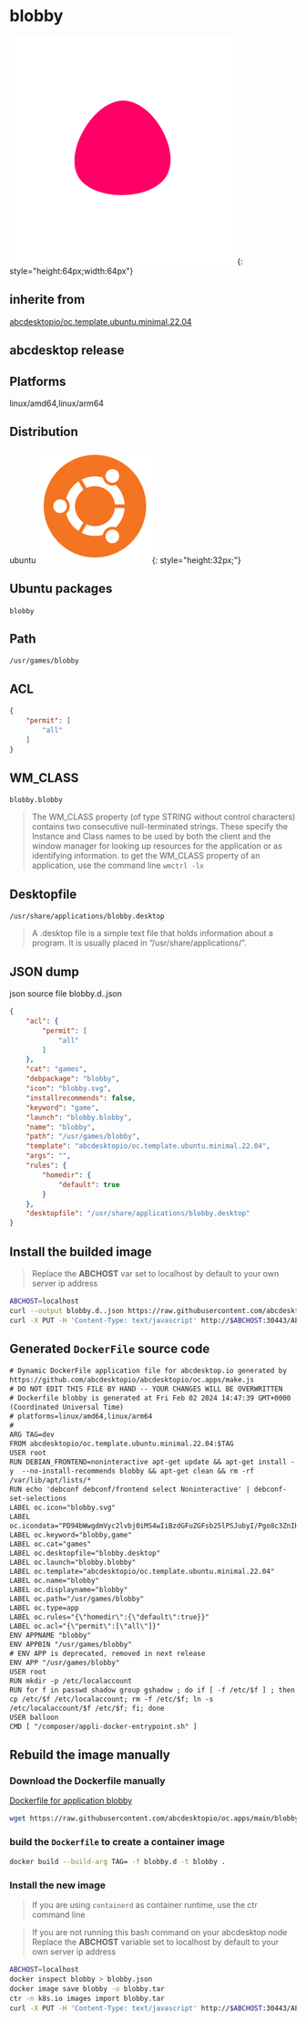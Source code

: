 # blobby
![blobby.svg](icons/blobby.svg){: style="height:64px;width:64px"}
## inherite from
[abcdesktopio/oc.template.ubuntu.minimal.22.04](../abcdesktopio/oc.template.ubuntu.minimal.22.04)
## abcdesktop release

## Platforms
linux/amd64,linux/arm64
## Distribution
ubuntu ![ubuntu](icons/ubuntu.svg){: style="height:32px;"}
## Ubuntu packages

``` 
blobby
```


## Path


``` 
/usr/games/blobby
```

## ACL

``` json
{
    "permit": [
        "all"
    ]
}
```

## WM_CLASS

``` 
blobby.blobby
```

> The WM_CLASS property (of type STRING without control characters) contains two consecutive null-terminated strings. These specify the Instance and Class names to be used by both the client and the window manager for looking up resources for the application or as identifying information.
> to get the WM_CLASS property of an application, use the command line `wmctrl -lx`

## Desktopfile

``` 
/usr/share/applications/blobby.desktop
```

> A .desktop file is a simple text file that holds information about a program. It is usually placed in “/usr/share/applications/”.



## JSON dump
json source file blobby.d..json 

``` json
{
    "acl": {
        "permit": [
            "all"
        ]
    },
    "cat": "games",
    "debpackage": "blobby",
    "icon": "blobby.svg",
    "installrecommends": false,
    "keyword": "game",
    "launch": "blobby.blobby",
    "name": "blobby",
    "path": "/usr/games/blobby",
    "template": "abcdesktopio/oc.template.ubuntu.minimal.22.04",
    "args": "",
    "rules": {
        "homedir": {
            "default": true
        }
    },
    "desktopfile": "/usr/share/applications/blobby.desktop"
}
```

## Install the builded image
>Replace the **ABCHOST** var set to localhost by default to your own server ip address

``` sh
ABCHOST=localhost
curl --output blobby.d..json https://raw.githubusercontent.com/abcdesktopio/oc.apps/main/blobby.d..json
curl -X PUT -H 'Content-Type: text/javascript' http://$ABCHOST:30443/API/manager/image -d @blobby.d..json

```

## Generated `DockerFile` source code

``` 
# Dynamic DockerFile application file for abcdesktop.io generated by https://github.com/abcdesktopio/abcdesktopio/oc.apps/make.js
# DO NOT EDIT THIS FILE BY HAND -- YOUR CHANGES WILL BE OVERWRITTEN
# Dockerfile blobby is generated at Fri Feb 02 2024 14:47:39 GMT+0000 (Coordinated Universal Time)
# platforms=linux/amd64,linux/arm64
#
ARG TAG=dev
FROM abcdesktopio/oc.template.ubuntu.minimal.22.04:$TAG
USER root
RUN DEBIAN_FRONTEND=noninteractive apt-get update && apt-get install -y  --no-install-recommends blobby && apt-get clean && rm -rf /var/lib/apt/lists/* 
RUN echo 'debconf debconf/frontend select Noninteractive' | debconf-set-selections
LABEL oc.icon="blobby.svg"
LABEL oc.icondata="PD94bWwgdmVyc2lvbj0iMS4wIiBzdGFuZGFsb25lPSJubyI/Pgo8c3ZnIHZpZXdCb3g9IjAgMCAyMDAgMjAwIiB4bWxucz0iaHR0cDovL3d3dy53My5vcmcvMjAwMC9zdmciPgogIDxwYXRoIGZpbGw9IiNGRjAwNjYiIGQ9Ik0zNy45LDIyLjRDMjQuOCw0NC42LC0yNyw0NSwtMzkuNywyM0MtNTIuNCwxLC0yNi4yLC00My40LC0wLjQsLTQzLjZDMjUuNSwtNDMuOCw1MSwwLjIsMzcuOSwyMi40WiIgdHJhbnNmb3JtPSJ0cmFuc2xhdGUoMTAwIDEwMCkiIC8+Cjwvc3ZnPgo="
LABEL oc.keyword="blobby,game"
LABEL oc.cat="games"
LABEL oc.desktopfile="blobby.desktop"
LABEL oc.launch="blobby.blobby"
LABEL oc.template="abcdesktopio/oc.template.ubuntu.minimal.22.04"
LABEL oc.name="blobby"
LABEL oc.displayname="blobby"
LABEL oc.path="/usr/games/blobby"
LABEL oc.type=app
LABEL oc.rules="{\"homedir\":{\"default\":true}}"
LABEL oc.acl="{\"permit\":[\"all\"]}"
ENV APPNAME "blobby"
ENV APPBIN "/usr/games/blobby"
# ENV APP is deprecated, removed in next release
ENV APP "/usr/games/blobby"
USER root
RUN mkdir -p /etc/localaccount
RUN for f in passwd shadow group gshadow ; do if [ -f /etc/$f ] ; then  cp /etc/$f /etc/localaccount; rm -f /etc/$f; ln -s /etc/localaccount/$f /etc/$f; fi; done
USER balloon
CMD [ "/composer/appli-docker-entrypoint.sh" ]

```

## Rebuild the image manually

### Download the Dockerfile manually
[Dockerfile for application blobby](https://raw.githubusercontent.com/abcdesktopio/oc.apps/main/blobby.d)
``` sh
wget https://raw.githubusercontent.com/abcdesktopio/oc.apps/main/blobby.d
```

### build the `Dockerfile` to create a container image

``` sh
docker build --build-arg TAG= -f blobby.d -t blobby .
```

### Install the new image
>If you are using `containerd` as container runtime, use the ctr command line

 
>If you are not running this bash command on your abcdesktop node
>Replace the **ABCHOST** variable set to localhost by default to your own server ip address


``` sh
ABCHOST=localhost
docker inspect blobby > blobby.json
docker image save blobby -o blobby.tar
ctr -n k8s.io images import blobby.tar
curl -X PUT -H 'Content-Type: text/javascript' http://$ABCHOST:30443/API/manager/image -d @blobby.json

```

